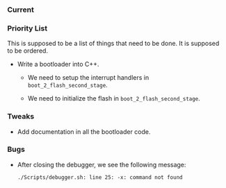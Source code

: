 ### Current

### Priority List

This is supposed to be a list of things that need to be done.
It is supposed to be ordered.

-   Write a bootloader into C++.

    -   We need to setup the interrupt handlers in `boot_2_flash_second_stage`.

    -   We need to initialize the flash in `boot_2_flash_second_stage`.

### Tweaks

-   Add documentation in all the bootloader code.

### Bugs

-   After closing the debugger, we see the following message:

    ```none
    ./Scripts/debugger.sh: line 25: -x: command not found
    ```
